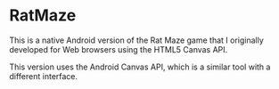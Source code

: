 # RatMaze

This is a native Android version of the Rat Maze game that I originally developed for Web browsers using the HTML5 Canvas API.

This version uses the Android Canvas API, which is a similar tool with a different interface.